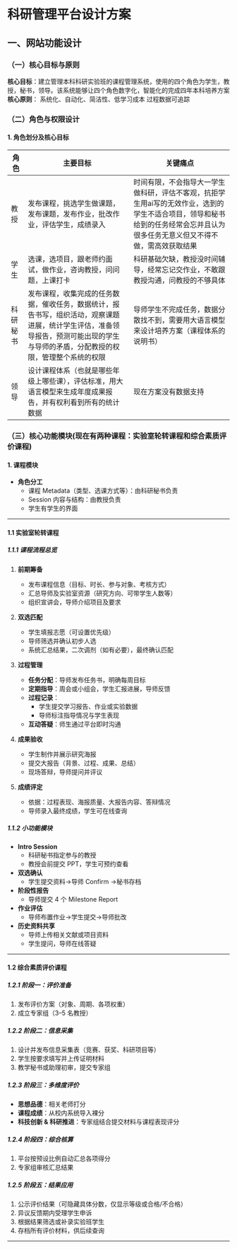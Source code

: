 # 科研管理平台设计方案

## 一、网站功能设计

### （一）核心目标与原则


**核心目标**：建立管理本科科研实验班的课程管理系统，使用的四个角色为学生，教授，秘书，领导。该系统能够让四个角色数字化，智能化的完成四年本科培养方案
**核心原则**：
系统化、自动化、简洁性、低学习成本
过程数据可追踪

### （二）角色与权限设计

#### 1. 角色划分及核心目标

| 角色 | 主要目标 | 关键痛点|
| --- | ---------- | ---------- |
| 教授 | 发布课程，挑选学生做课题，发布课题，发布作业，批改作业，评估学生，成绩录入 | 时间有限，不会指导大一学生做科研，评估不客观，抗拒学生用ai写的无效作业，选到的学生不适合项目，领导和秘书给到的任务经常会忘并且认为很多任务无意义但又不得不做，需高效获取结果 |
| 学生 | 选课，选项目，跟老师约面试，做作业，咨询教授，问问题，上课打卡| 科研基础欠缺，教授没时间辅导，经常忘记交作业，不敢跟教授沟通，问教授的不够具体 |
| 科研秘书 | 发布课程，收集完成的任务数据，催收任务，数据统计，报告书写，组织活动，观察课题进展，统计学生评估，准备领导报告，预测可能出现的学生与导师的矛盾，分配教授的权限，管理整个系统的权限| 导师学生不完成任务，数据分散找不到，需要用大语言模型来设计培养方案（课程体系的说明书） |
|  领导 | 设计课程体系（也就是哪些年级上哪些课），评估标准，用大语言模型来生成年度成果报告，并有权利看到所有的统计数据 | 现在方案没有数据支持 |


### （三）核心功能模块(现在有两种课程：实验室轮转课程和综合素质评价课程)
#### 1. 课程模块

- **角色分工**  
  - 课程 Metadata（类型、选课方式等）：由科研秘书负责  
  - Session 内容与结构：由教授负责  
  - 学生有学生的界面

---

#### 1.1 实验室轮转课程

##### 1.1.1 课程流程总览

1. **前期筹备**  
   - 发布课程信息（目标、时长、参与对象、考核方式）  
   - 汇总导师及实验室资源（研究方向、可带学生人数等）  
   - 组织宣讲会，导师介绍项目及要求  

2. **双选匹配**  
   - 学生填报志愿（可设置优先级）  
   - 导师筛选并确认初步人选  
   - 系统汇总结果，二次调剂（如有必要），最终确认匹配  

3. **过程管理**  
   - **任务分配**：导师发布任务书，明确每周目标  
   - **定期指导**：周会或小组会，学生汇报进展，导师反馈  
   - **过程记录**：  
     - 学生提交学习报告、作业或实验数据  
     - 导师标注指导情况与学生表现  
   - **互动答疑**：师生通过平台即时沟通  

4. **成果验收**  
   - 学生制作并展示研究海报  
   - 提交大报告（背景、过程、成果、总结）  
   - 现场答辩，导师提问并评议  

5. **成绩评定**  
   - 依据：过程表现、海报质量、大报告内容、答辩情况  
   - 导师录入最终成绩，学生可在线查询  

##### 1.1.2 小功能模块

- **Intro Session**  
  - 科研秘书指定参与的教授  
  - 教授会前提交 PPT，学生可预约查看  
- **双选确认**  
  - 学生提交资料→导师 Confirm →秘书存档  
- **阶段性报告**  
  - 导师提交 4 个 Milestone Report  
- **作业评估**  
  - 导师布置作业→学生提交→导师批改  
- **历史资料共享**  
  - 导师上传相关文献或项目资料  
  - 学生提问，导师在线答疑  

---

#### 1.2 综合素质评价课程

##### 1.2.1 阶段一：评价准备

1. 发布评价方案（对象、周期、各项权重）  
2. 成立专家组（3–5 名教授）  

##### 1.2.2 阶段二：信息采集

1. 设计并发布信息采集表（竞赛、获奖、科研项目等）  
2. 学生按要求填写并上传证明材料  
3. 教学秘书或助理初审，提交专家组  

##### 1.2.3 阶段三：多维度评价

- **思想品德**：相关老师打分  
- **课程成绩**：从校内系统导入裸分  
- **科技创新 & 科研推进**：专家组结合提交材料与课程表现评分  

##### 1.2.4 阶段四：综合核算

1. 平台按预设比例自动汇总各项得分  
2. 专家组审核汇总结果  

##### 1.2.5 阶段五：结果应用

1. 公示评价结果（可隐藏具体分数，仅显示等级或合格/不合格）  
2. 异议反馈期内受理学生申诉  
3. 根据结果筛选或补录实验班学生  
4. 存档所有评价材料，供后续查询  

---
